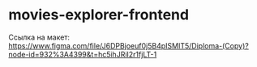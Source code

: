 # movies-explorer-frontend

Ссылка на макет: https://www.figma.com/file/J6DPBjoeuf0j5B4pISMIT5/Diploma-(Copy)?node-id=932%3A4399&t=hc5ihJRiI2r1fjLT-1 
